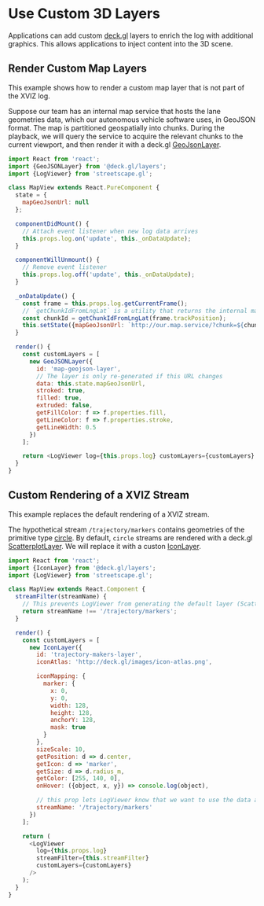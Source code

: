 # Use Custom 3D Layers

Applications can add custom [deck.gl](deck.gl) layers to enrich the log with additional graphics.
This allows applications to inject content into the 3D scene.

## Render Custom Map Layers

This example shows how to render a custom map layer that is not part of the XVIZ log.

Suppose our team has an internal map service that hosts the lane geometries data, which our
autonomous vehicle software uses, in GeoJSON format. The map is partitioned geospatially into
chunks. During the playback, we will query the service to acquire the relevant chunks to the current
viewport, and then render it with a deck.gl
[GeoJsonLayer](http://deck.gl/#/documentation/deckgl-api-reference/layers/geojson-layer).

```js
import React from 'react';
import {GeoJSONLayer} from '@deck.gl/layers';
import {LogViewer} from 'streetscape.gl';

class MapView extends React.PureComponent {
  state = {
    mapGeoJsonUrl: null
  };

  componentDidMount() {
    // Attach event listener when new log data arrives
    this.props.log.on('update', this._onDataUpdate);
  }

  componentWillUnmount() {
    // Remove event listener
    this.props.log.off('update', this._onDataUpdate);
  }

  _onDataUpdate() {
    const frame = this.props.log.getCurrentFrame();
    // `getChunkIdFromLngLat` is a utility that returns the internal map id from [longitude, latitude]
    const chunkId = getChunkIdFromLngLat(frame.trackPosition);
    this.setState({mapGeoJsonUrl: `http://our.map.service/?chunk=${chunkId}`});
  }

  render() {
    const customLayers = [
      new GeoJSONLayer({
        id: 'map-geojson-layer',
        // The layer is only re-generated if this URL changes
        data: this.state.mapGeoJsonUrl,
        stroked: true,
        filled: true,
        extruded: false,
        getFillColor: f => f.properties.fill,
        getLineColor: f => f.properties.stroke,
        getLineWidth: 0.5
      })
    ];

    return <LogViewer log={this.props.log} customLayers={customLayers} />;
  }
}
```

## Custom Rendering of a XVIZ Stream

This example replaces the default rendering of a XVIZ stream.

The hypothetical stream `/trajectory/markers` contains geometries of the primitive type
[circle](https://github.com/uber/xviz/blob/master/docs/protocol-schema/geometry-primitives.md#circle-primitive).
By default, `circle` streams are rendered with a deck.gl
[ScatterplotLayer](http://deck.gl/#/documentation/deckgl-api-reference/layers/scatterplot-layer). We
will replace it with a custon
[IconLayer](http://deck.gl/#/documentation/deckgl-api-reference/layers/icon-layer).

```js
import React from 'react';
import {IconLayer} from '@deck.gl/layers';
import {LogViewer} from 'streetscape.gl';

class MapView extends React.Component {
  streamFilter(streamName) {
    // This prevents LogViewer from generating the default layer (ScatterplotLayer) for this stream
    return streamName !== '/trajectory/markers';
  }

  render() {
    const customLayers = [
      new IconLayer({
        id: 'trajectory-makers-layer',
        iconAtlas: 'http://deck.gl/images/icon-atlas.png',

        iconMapping: {
          marker: {
            x: 0,
            y: 0,
            width: 128,
            height: 128,
            anchorY: 128,
            mask: true
          }
        },
        sizeScale: 10,
        getPosition: d => d.center,
        getIcon: d => 'marker',
        getSize: d => d.radius_m,
        getColor: [255, 140, 0],
        onHover: ({object, x, y}) => console.log(object),

        // this prop lets LogViewer know that we want to use the data and coordinate system of the specified stream
        streamName: '/trajectory/markers'
      })
    ];

    return (
      <LogViewer
        log={this.props.log}
        streamFilter={this.streamFilter}
        customLayers={customLayers}
      />
    );
  }
}
```
